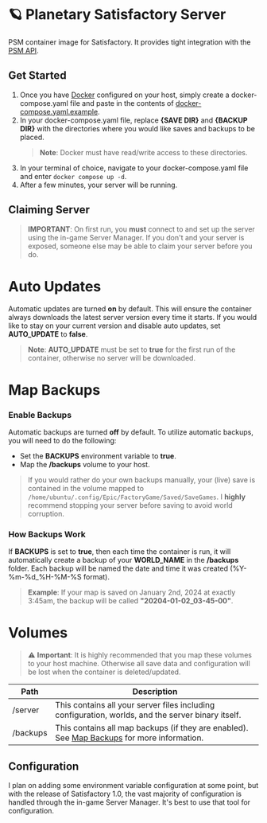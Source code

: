 # 🪐 Planetary Satisfactory Server
PSM container image for Satisfactory. It provides tight integration with the [PSM API](https://github.com/planetary-server-manager/api-server).

## Get Started
1. Once you have [Docker](https://docs.docker.com/engine/install/) configured on your host, simply create a docker-compose.yaml file and paste in the contents of [docker-compose.yaml.example](./docker-compose.yaml.example).
2. In your docker-compose.yaml file, replace **{SAVE DIR}** and **{BACKUP DIR}** with the directories where you would like saves and backups to be placed.
    > **Note**: Docker must have read/write access to these directories.
3. In your terminal of choice, navigate to your docker-compose.yaml file and enter `docker compose up -d`.
4. After a few minutes, your server will be running.

## Claiming Server
> **IMPORTANT**: On first run, you **must** connect to and set up the server using the in-game Server Manager. If you don't and your server is exposed, someone else may be able to claim your server before you do.

# Auto Updates
Automatic updates are turned **on** by default. This will ensure the container always downloads the latest server version every time it starts. If you would like to stay on your current version and disable auto updates, set **AUTO_UPDATE** to **false**.

> **Note**: **AUTO_UPDATE** must be set to **true** for the first run of the container, otherwise no server will be downloaded.

# Map Backups
### Enable Backups
Automatic backups are turned **off** by default. To utilize automatic backups, you will need to do the following:
* Set the **BACKUPS** environment variable to **true**.
* Map the **/backups** volume to your host.

> If you would rather do your own backups manually, your (live) save is contained in the volume mapped to `/home/ubuntu/.config/Epic/FactoryGame/Saved/SaveGames`. I **highly** recommend stopping your server before saving to avoid world corruption.

### How Backups Work
If **BACKUPS** is set to **true**, then each time the container is run, it will automatically create a backup of your **WORLD_NAME** in the **/backups** folder. Each backup will be named the date and time it was created (%Y-%m-%d_%H-%M-%S format). 

> **Example**: If your map is saved on January 2nd, 2024 at exactly 3:45am, the backup will be called **"20204-01-02_03-45-00"**.

# Volumes
> :warning: **Important**: It is highly recommended that you map these volumes to your host machine. Otherwise all save data and configuration will be lost when the container is deleted/updated.

| Path | Description |
| --- | --- |
| /server | This contains all your server files including configuration, worlds, and the server binary itself. |
| /backups | This contains all map backups (if they are enabled). See [Map Backups](#map-backups) for more information. |

## Configuration
I plan on adding some environment variable configuration at some point, but with the release of Satisfactory 1.0, the vast majority of configuration is handled through the in-game Server Manager. It's best to use that tool for configuration. 